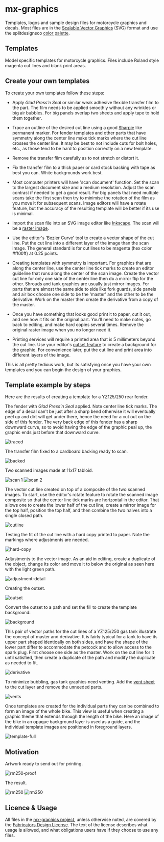 # mx-graphics

Templates, logos and sample design files for motorcycle graphics and decals.  Most files are in the [Scalable Vector Graphics](https://en.wikipedia.org/wiki/Scalable_Vector_Graphics) (SVG) format and use the splitdesignsco [color palette](splitdesignsco.gpl).

## Templates

Model specific templates for motorcycle graphics.  Files include Roland style magenta cut lines and blank print areas.

## Create your own templates

To create your own templates follow these steps:

* Apply *Glad Press’n Seal* or similar weak adhesive flexible transfer film to the part.  The film needs to be applied smoothly without any wrinkles or big air bubbles.  For big panels overlap two sheets and apply tape to hold them together.

* Trace an outline of the desired cut line using a good [Sharpie](http://www.sharpie.com) like permanent marker.  For fender templates and other parts that have symmetry along the center line make tick marks where the cut line crosses the center line.  It may be best to not include cuts for bolt holes, etc., as those tend to be hard to position correctly on a new template.

* Remove the transfer film carefully as to not stretch or distort it.

* Fix the transfer film to a thick paper or card stock backing with tape as best you can.  White backgrounds work best.

* Most computer printers will have 'scan document' function.  Set the scan to the largest document size and a medium resolution.  Adjust the scan contrast if needed to get a good result.  For big panels that need multiple scans take the first scan then try to minimise the rotation of the film as you move it for subsequent scans.  Image editors will have a rotate feature, but the accuracy of the resulting template will be better if its use is minimal.

* Import the scan file into an SVG image editor like [Inkscape](https://inkscape.org).  The scan will be a [raster image](https://en.wikipedia.org/wiki/Raster_graphics).

* Use the editor's 'Bezier Curve' tool to create a vector shape of the cut line.  Put the cut line into a different layer of the image than the scan image.  The general standard is for cut lines to be magenta (hex color #ff00ff) at 0.25 points.

* Creating templates with symmetry is important.  For graphics that are along the center line, use the center line tick marks to create an editor guideline that runs along the center of the scan image.  Create the vector cut line for only one side of the center line then do a mirror flip for the other.  Shrouds and tank graphics are usually just mirror images.  For parts that are almost the same side to side like fork guards, side panels and air box choose one side to be the 'master' and the other to be the derivative.  Work on the master then create the derivative from a copy of the master.

* Once you have something that looks good print it to paper, cut it out, and see how it fits on the original part.  You'll need to make notes, go back to editing, and make hard copies several times.  Remove the original raster image when you no longer need it.

* Printing services will require a printed area that is 5 millimeters beyond the cut line.  Use your editor's [outset feature](https://inkscape.org/en/doc/tutorials/advanced/tutorial-advanced.html) to create a background for the graphic.  For convenience later, put the cut line and print area into different layers of the image.

This is all pretty tedious work, but its satisfying once you have your own templates and you can begin the design of your graphics.

## Template example by steps

Here are the results of creating a template for a YZ125/250 rear fender.

The fender with *Glad Press’n Seal* applied.  Note center line tick marks.  The edge of a decal can't be just after a sharp bend otherwise it will eventually peel up and dirt will get under there, hence the need for a cut out on the side of this fender.  The very back edge of this fender has a sharp downward curve, so to avoid having the edge of the graphic peal up, the graphic ends just before that downward curve.

![traced](readme-files/traced.png)

The transfer film fixed to a cardboard backing ready to scan.

![backed](readme-files/backed.png)

Two scanned images made at 11x17 tabloid.

![scan 1](readme-files/scan-1.png)
![scan 2](readme-files/scan-2.png)

The vector cut line created on top of a composite of the two scanned images.  To start, use the editor's rotate feature to rotate the scanned image composite so that the center line tick marks are horizontal in the editor.  That allows one to create the lower half of the cut line, create a mirror image for the top half, position the top half, and then combine the two halves into a single closed path.

![cutline](readme-files/cutline.png)

Testing the fit of the cut line with a hard copy printed to paper.  Note the markings where adjustments are needed.

![hard-copy](readme-files/hard-copy.png)

Adjustments to the vector image.  As an aid in editing, create a duplicate of the object, change its color and move it to below the original as seen here with the light green path.

![adjustment-detail](readme-files/adjustment-detail.png)

Creating the outset.

![outset](readme-files/outset.png)

Convert the outset to a path and set the fill to create the template background.

![background](readme-files/background.png)

This pair of vector paths for the cut lines of a YZ125/250 gas tank illustrate the concept of master and derivative.  It is fairly typical for a tank to have its upper part shaped identically on both sides, and have the shape of the lower part differ to accommodate the petcock and to allow access to the spark plug.  First choose one side as the master.  Work on the cut line for it until satisfied, then create a duplicate of the path and modify the duplicate as needed to fit.

![derivative](readme-files/derivative.png)

To minimize bubbling, gas tank graphics need venting.  Add the [vent sheet](templates/generic/tank-vent-sheet.svg) to the cut layer and remove the unneeded parts.

![vents](readme-files/vents.png)

Once templates are created for the individual parts they can be combined to form an image of the whole bike. This view is useful when creating a graphic theme that extends through the length of the bike.  Here an image of the bike in an opaque background layer is used as a guide, and the individual template images are positioned in foreground layers.

![template-full](readme-files/template-full.png)

## Motivation

Artwork ready to send out for printing.

![rm250-proof](readme-files/rm250-proof.png)

The result.

![rm250](readme-files/rm250.png)
![rm250](readme-files/rm250-at-diablo.png)

## Licence & Usage

All files in the [mx-graphics project](https://github.com/moto-design/mx-graphics), unless otherwise noted, are covered by the [Fabricators Design License](https://github.com/moto-design/mx-graphics/blob/master/fabricators-design-license.txt).  The text of the license describes what usage is allowed, and what obligations users have if they choose to use any files.
